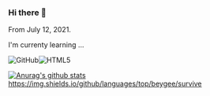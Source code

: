 ### Hi there 👋 

From July 12, 2021.

I'm currenty learning ...

<img alt="GitHub" src ="https://img.shields.io/badge/GitHub-181717.svg?&style=for-the-badge&logo=GitHub&logoColor=White"/><img alt="HTML5" src ="https://img.shields.io/badge/HTML5-E34F26.svg?&style=for-the-badge&logo=GitHub&logoColor=White"/>
<!---
Here are some ideas to get you started:

- 🔭 I’m currently working on ...
- 🌱 I’m currently learning ...
html
- 👯 I’m looking to collaborate on ...
- 🤔 I’m looking for help with ...
- 💬 Ask me about ...
- 📫 How to reach me: ...
- 😄 Pronouns: ...
- ⚡ Fun fact: ...
--->
[![Anurag's github stats](https://github-readme-stats.vercel.app/api?username=bigwon9999)](https://github.com/anuraghazra/github-readme-stats)
https://img.shields.io/github/languages/top/beygee/survive
